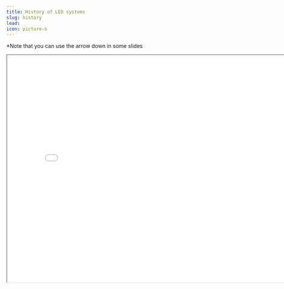 ```yaml
---
title: History of LEO systems
slug: history
lead:
icon: picture-o
---
```

*Note that you can use the arrow down in some slides
<iframe width="800" height="600" marginheight="0" marginwidth="0" src="/reveal.js/index.html">
  Fallback text here for unsupporting browsers, of which there are scant few.
</iframe>
